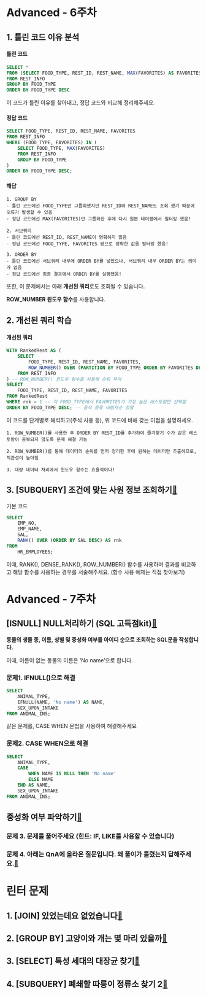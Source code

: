 # Advanced - 6주차
## 1. 틀린 코드 이유 분석

#### 틀린 코드

```SQL
SELECT *
FROM (SELECT FOOD_TYPE, REST_ID, REST_NAME, MAX(FAVORITES) AS FAVORITES
FROM REST_INFO
GROUP BY FOOD_TYPE
ORDER BY FOOD_TYPE DESC
```
이 코드가 틀린 이유를 찾아내고, 정답 코드와 비교해 정리해주세요.

#### 정답 코드

```SQL
SELECT FOOD_TYPE, REST_ID, REST_NAME, FAVORITES
FROM REST_INFO
WHERE (FOOD_TYPE, FAVORITES) IN (
    SELECT FOOD_TYPE, MAX(FAVORITES)    
    FROM REST_INFO
    GROUP BY FOOD_TYPE
) 
ORDER BY FOOD_TYPE DESC;
```
#### 해답
```
1. GROUP BY
- 틀린 코드에선 FOOD_TYPE만 그룹화했지만 REST_ID와 REST_NAME도 조회 했기 때문에 오류가 발생할 수 있음
- 정답 코드에선 MAX(FAVORITES)만 그룹화한 후에 다시 원본 테이블에서 필터링 했음!

2. 서브쿼리
- 틀린 코드에선 REST_ID, REST_NAME이 명확하지 않음
- 정답 코드에선 FOOD_TYPE, FAVORITES 쌍으로 정확한 값을 필터링 했음!

3. ORDER BY
- 틀린 코드에선 서브쿼리 내부에 ORDER BY를 넣었으나, 서브쿼리 내부 ORDER BY는 의미가 없음
- 정답 코드에선 최종 결과에서 ORDER BY를 실행했음!
```



또한, 이 문제에서는 아래 **개선된 쿼리**로도 조회될 수 있습니다. 

**ROW_NUMBER 윈도우 함수**를 사용합니다.

## 2. 개선된 쿼리 학습

#### 개선된 쿼리

```SQL
WITH RankedRest AS (
    SELECT 
        FOOD_TYPE, REST_ID, REST_NAME, FAVORITES,
        ROW_NUMBER() OVER (PARTITION BY FOOD_TYPE ORDER BY FAVORITES DESC, REST_ID) AS rnk
    FROM REST_INFO
) -- ROW_NUMBER() 윈도우 함수를 사용해 순위 부여
SELECT 
    FOOD_TYPE, REST_ID, REST_NAME, FAVORITES
FROM RankedRest
WHERE rnk = 1 -- 각 FOOD_TYPE에서 FAVORITES가 가장 높은 레스토랑만 선택함
ORDER BY FOOD_TYPE DESC; -- 음식 종류 내림차순 정렬
```

이 코드를 단계별로 해석하고(주석 사용 등), 위 코드에 비해 갖는 이점을 설명하세요.
```
1. ROW_NUMBER()를 사용한 후 ORDER BY REST_ID를 추가하여 즐겨찾기 수가 같은 레스토랑이 중복되지 않도록 문제 해결 가능

2. ROW_NUMBER()를 통해 데이터의 순위를 먼저 정리한 후에 원하는 데이터만 추출하므로, 직관성이 높아짐

3. 대량 데이터 처리에서 윈도우 함수는 효율적이다!
```

## 3. [SUBQUERY] 조건에 맞는 사원 정보 조회하기[🔗](https://school.programmers.co.kr/learn/courses/30/lessons/284527)


기본 코드
```SQL
SELECT 
    EMP_NO, 
    EMP_NAME, 
    SAL,
    RANK() OVER (ORDER BY SAL DESC) AS rnk
FROM 
    HR_EMPLOYEES;
```

이때, RANK(), DENSE_RANK(), ROW_NUMBER() 함수를 사용하며 결과를 비교하고 해당 함수를 사용하는 경우를 서술해주세요. (함수 사용 예제는 직접 찾아보기)

# Advanced - 7주차
## [ISNULL] NULL처리하기 (SQL 고득점kit)[🔗](https://school.programmers.co.kr/learn/courses/30/lessons/59410)

**동물의 생물 종, 이름, 성별 및 중성화 여부를 아이디 순으로 조회하는 SQL문을 작성합니다.**

이때, 이름이 없는 동물의 이름은 ‘No name’으로 합니다.

### 문제1. IFNULL()으로 해결

```sql
SELECT
    ANIMAL_TYPE,
    IFNULL(NAME, 'No name') AS NAME,
    SEX_UPON_INTAKE
FROM ANIMAL_INS;
```

같은 문제를, CASE WHEN 문법을 사용하여 해결해주세요

### 문제2. CASE WHEN으로 해결
```sql
SELECT
    ANIMAL_TYPE,
    CASE
        WHEN NAME IS NULL THEN 'No name'
        ELSE NAME
    END AS NAME,
    SEX_UPON_INTAKE
FROM ANIMAL_INS;
```

## 중성화 여부 파악하기[🔗](https://school.programmers.co.kr/learn/courses/30/lessons/59409#qna)

### 문제 3. 문제를 풀어주세요 (힌트: IF, LIKE를 사용할 수 있습니다)

### 문제 4. 아래는 QnA에 올라온 질문입니다. 왜 풀이가 틀렸는지 답해주세요.[🔗](https://school.programmers.co.kr/questions/80270)

# 린터 문제
## 1. [JOIN] 있었는데요 없었습니다[🔗](https://school.programmers.co.kr/learn/courses/30/lessons/59043)

## 2. [GROUP BY] 고양이와 개는 몇 마리 있을까[🔗](https://school.programmers.co.kr/learn/courses/30/lessons/59040)

## 3. [SELECT] 특성 세대의 대장균 찾기[🔗](https://school.programmers.co.kr/learn/courses/30/lessons/301650)

## 4. [SUBQUERY] 폐쇄할 따릉이 정류소 찾기 2[🔗](https://solvesql.com/problems/find-unnecessary-station-2/)